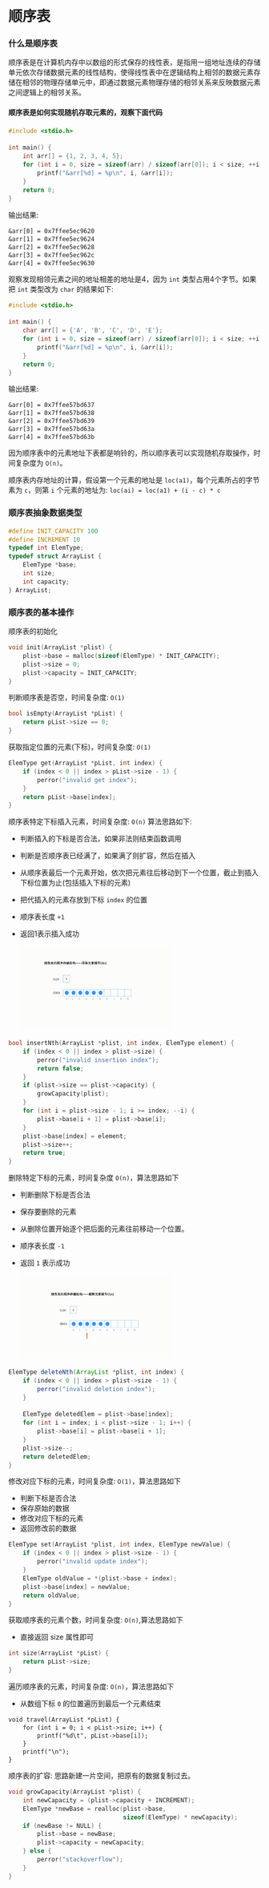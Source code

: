 # 顺序表

### 什么是顺序表
顺序表是在计算机内存中以数组的形式保存的线性表，是指用一组地址连续的存储单元依次存储数据元素的线性结构，使得线性表中在逻辑结构上相邻的数据元素存储在相邻的物理存储单元中，即通过数据元素物理存储的相邻关系来反映数据元素之间逻辑上的相邻关系。

#### 顺序表是如何实现随机存取元素的，观察下面代码
``` c
#include <stdio.h>

int main() {
    int arr[] = {1, 2, 3, 4, 5};
    for (int i = 0, size = sizeof(arr) / sizeof(arr[0]); i < size; ++i) {
        printf("&arr[%d] = %p\n", i, &arr[i]);
    }
    return 0;
}
```
输出结果:
```
&arr[0] = 0x7ffee5ec9620
&arr[1] = 0x7ffee5ec9624
&arr[2] = 0x7ffee5ec9628
&arr[3] = 0x7ffee5ec962c
&arr[4] = 0x7ffee5ec9630
```
观察发现相领元素之间的地址相差的地址是4，因为 `int` 类型占用4个字节。如果把 `int` 类型改为 `char` 的结果如下:

``` c
#include <stdio.h>

int main() {
    char arr[] = {'A', 'B', 'C', 'D', 'E'};
    for (int i = 0, size = sizeof(arr) / sizeof(arr[0]); i < size; ++i) {
        printf("&arr[%d] = %p\n", i, &arr[i]);
    }
    return 0;
}
```
输出结果:
```
&arr[0] = 0x7ffee57bd637
&arr[1] = 0x7ffee57bd638
&arr[2] = 0x7ffee57bd639
&arr[3] = 0x7ffee57bd63a
&arr[4] = 0x7ffee57bd63b
```
因为顺序表中的元素地址下表都是响铃的，所以顺序表可以实现随机存取操作，时间复杂度为 `O(n)`。

顺序表内存地址的计算，假设第一个元素的地址是 `loc(a1)`，每个元素所占的字节素为 `c`，则第 `i` 个元素的地址为: `loc(ai) = loc(a1) + (i - c) * c`

### 顺序表抽象数据类型
``` c
#define INIT_CAPACITY 100
#define INCREMENT 10
typedef int ElemType;
typedef struct ArrayList {
    ElemType *base;
    int size;
    int capacity;
} ArrayList;
```

### 顺序表的基本操作

顺序表的初始化
``` c
void init(ArrayList *plist) {
    plist->base = malloc(sizeof(ElemType) * INIT_CAPACITY);
    plist->size = 0;
    plist->capacity = INIT_CAPACITY;
}
```

判断顺序表是否空，时间复杂度: `O(1)`
``` c
bool isEmpty(ArrayList *pList) {
    return pList->size == 0;
}
```

获取指定位置的元素(下标)，时间复杂度: `O(1)`
``` c
ElemType get(ArrayList *pList, int index) {
    if (index < 0 || index > pList->size - 1) {
        perror("invalid get index");
    }
    return pList->base[index];
}
```

顺序表特定下标插入元素，时间复杂度: `O(n)`
算法思路如下:
* 判断插入的下标是否合法，如果非法则结束函数调用
* 判断是否顺序表已经满了，如果满了则扩容，然后在插入
* 从顺序表最后一个元素开始，依次把元素往后移动到下一个位置，截止到插入下标位置为止(包括插入下标的元素)
* 把代插入的元素存放到下标 `index` 的位置
* 顺序表长度 `+1`
* 返回1表示插入成功

    <img src="../images/arraylist-insertion.gif" width = "300" >


``` c
bool insertNth(ArrayList *plist, int index, ElemType element) {
    if (index < 0 || index > plist->size) {
        perror("invalid insertion index");
        return false;
    }
    if (plist->size == plist->capacity) {
        growCapacity(plist);
    }
    for (int i = plist->size - 1; i >= index; --i) {
        plist->base[i + 1] = plist->base[i];
    }
    plist->base[index] = element;
    plist->size++;
    return true;
}
```

删除特定下标的元素，时间复杂度 `O(n)`，算法思路如下
* 判断删除下标是否合法
* 保存要删除的元素
* 从删除位置开始逐个把后面的元素往前移动一个位置。
* 顺序表长度 `-1`
* 返回 `1` 表示成功

    <img src="../images/arraylist-deletion.gif" width = "300" >

``` java
ElemType deleteNth(ArrayList *plist, int index) {
    if (index < 0 || index > plist->size - 1) {
        perror("invalid deletion index");
    }

    ElemType deletedElem = plist->base[index];
    for (int i = index; i < plist->size - 1; i++) {
        plist->base[i] = plist->base[i + 1];
    }
    plist->size--;
    return deletedElem;
}
```

修改对应下标的元素，时间复杂度: `O(1)`，算法思路如下
* 判断下标是否合法
* 保存原始的数据
* 修改对应下标的元素
* 返回修改前的数据

``` c
ElemType set(ArrayList *plist, int index, ElemType newValue) {
    if (index < 0 || index > plist->size - 1) {
        perror("invalid update index");
    }
    ElemType oldValue = *(plist->base + index);
    plist->base[index] = newValue;
    return oldValue;
}
```

获取顺序表的元素个数，时间复杂度: `O(n)`,算法思路如下
* 直接返回 size 属性即可
``` c
int size(ArrayList *pList) {
    return pList->size;
}
```

遍历顺序表的元素，时间复杂度: `O(n)`，算法思路如下
* 从数组下标 `0` 的位置遍历到最后一个元素结束
```
void travel(ArrayList *pList) {
    for (int i = 0; i < pList->size; i++) {
        printf("%d\t", pList->base[i]);
    }
    printf("\n");
}
```

顺序表的扩容: 思路新建一片空间，把原有的数据复制过去。
``` c
void growCapacity(ArrayList *plist) {
    int newCapacity = (plist->capacity + INCREMENT);
    ElemType *newBase = realloc(plist->base,
                                sizeof(ElemType) * newCapacity);
    if (newBase != NULL) {
        plist->base = newBase;
        plist->capacity = newCapacity;
    } else {
        perror("stackoverflow");
    }
}
```